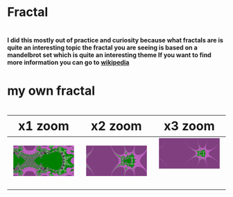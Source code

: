 <h1>Fractal<h1>

<h4>I did this mostly out of practice and curiosity because what fractals are is quite an interesting topic
the fractal you are seeing is based on a mandelbrot set which is quite an interesting theme
If you want to find more information you can go to <a href="https://en.wikipedia.org/wiki/Mandelbrot_set">wikipedia</a></h4>
<h1>my own fractal<h1>
  
| x1 zoom                         | x2 zoom                         |                         x3 zoom |
|---------------------------------|---------------------------------|---------------------------------|
| <img src="image/fractalx1.png"> | <img src="image/fractalx2.png"> | <img src="image/fractalx3.png"> |
